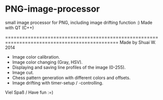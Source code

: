 # PNG-image-processor
small image processor for PNG, including image drifting function :) Made with QT (C++)

==============================================================================================
Made by Shuai W. 2014

- Image color calibration.
- Image color changing (Gray, HSV).
- Displaying and saving line profiles of the image (0-255).
- Image cut.
- Chess pattern generation with different colors and offsets.
- Image drifting with timer-setup / -controlling.

Viel Spaß / Have fun :=)
